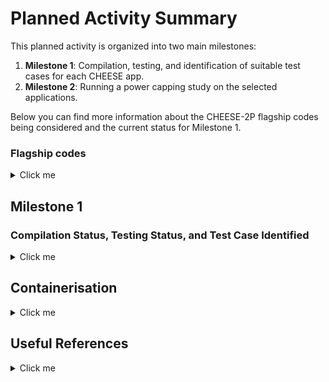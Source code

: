 # Planned Activity Summary

This planned activity is organized into two main milestones:

1. **Milestone 1**: Compilation, testing, and identification of suitable test cases for each CHEESE app.
2. **Milestone 2**: Running a power capping study on the selected applications.

Below you can find more information about the CHEESE-2P flagship codes being considered and the current status for Milestone 1.

### Flagship codes

<details>
  <summary>Click me</summary>

| Code                                                         | Domain                                  | Description                                                                                                                                                                                                                                                                                | Version | Dependencies                                                                                   |
|--------------------------------------------------------------|-----------------------------------------|--------------------------------------------------------------------------------------------------------------------------------------------------------------------------------------------------------------------------------------------------------------------------------------------|---------|------------------------------------------------------------------------------------------------|
| [FALL3D](applications/fall3d/README.md)                     | Physical Volcanology                    | FALL3D simulates the transport and deposition of volcanic ash/tephra produced by explosive eruptions.                                                                                                                                                                                      | 9.0.1   | Fortran, (MPI), OpenACC (NVFortran), netCDF-Fortran with netCDF-4 support, (PnetCDF)                                                |
| [SPECFEM3D_Cartesian](https://github.com/SPECFEM/specfem3d)  | Computational Seismology                | SPECFEM3D_Cartesian simulates acoustic (fluid), elastic (solid), coupled acoustic/elastic, poroelastic seismic wave propagation in any type of conforming mesh of hexahedra.                                                                                                                  | v4.1.1  | Fortran2003, CUDA, (MPI), CUBIT, SCOTCH                                                         |
| [SPECFEM3D_GLOBE](https://github.com/SPECFEM/specfem3d_globe)| Computational Seismology                | SPECFEM3D_GLOBE simulates global and regional (continental-scale) seismic wave propagation.                                                                                                                                                                                                | -       | Fortran, MPI                                                                                    |
| [XSHELLS](applications/xshells/README.md)                   | Magneto-Hydrodynamics (Earth’s Interior)| XSHELLS simulates geophysical and astrophysical flows in rotating spherical shells, including magnetic field generation and evolution in magneto-hydrodynamic contexts.                                                                                                                     | -       | NVHPC, Vulkan FFT, MPI                                                                          |
| seissol                                                      | -                                       | -                                                                                                                                                                                                                                                                                          | -       | -                                                                                              |
| elmer-ice                                                    | -                                       | -                                                                                                                                                                                                                                                                                          | -       | -                                                                                              |
| exa-hype                                                     | -                                       | -                                                                                                                                                                                                                                                                                          | -       | -                                                                                              |

---

## Backup Flaghsip Codes

The following codes are to be considered if any of the main targeted codes does not come through

| Code                                                          | Domain                     | Description                                                                                                                                                              | Version | Dependencies |
|---------------------------------------------------------------|----------------------------|--------------------------------------------------------------------------------------------------------------------------------------------------------------------------|---------|--------------|
| [TANDEM](https://tandem.readthedocs.io/en/latest/)            | Computational Seismology  | A scalable discontinuous Galerkin code on unstructured curvilinear grids for linear elasticity problems and sequences of earthquakes and aseismic slip                  | -       | C++, Petsc   |



</details>

## Milestone 1

### Compilation Status, Testing Status, and Test Case Identified


<details>
  <summary>Click me</summary>

| Code                                                                    | leonardo-baremetal                                                         | leonardo-container | thea-baremetal | thea-container | Test Case Identified |
|-------------------------------------------------------------------------|-----------------------------------------------------------------------------|--------------------|----------------|----------------|----------------------|
| [FALL3D](applications/fall3d/README.md)                                             | Ok                                                                          | Ok       | Ok   | Ready to test build    | No       |
| [SPECFEM3D_Cartesian](https://github.com/SPECFEM/specfem3d)            | OK                          | Not started        | Not started    | Not started    | No         |
| [SPECFEM3D_GLOBE](https://github.com/SPECFEM/specfem3d_globe)          | OK                                                                 | Not started        | Not started    | Not started    | No         |
| [XSHELLS](applications/xshells/README.md)                                           | OK | Not started        | Waiting to test fix to compilation issues (x86 pre-processor macros)    | Not started    | No         |
| [TANDEM](https://tandem.readthedocs.io/en/latest/)                     | Ok   | Not started        | Ok    | Not started    | No          |


_Note: The table will be updated as we make progress. Once the applications are successfully compiled and tested, suitable test cases will be chosen and documented._

</details>


## Containerisation 


<details>
  <summary>Click me</summary>

- [NVIDIA HPC SDK](https://ngc.nvidia.com/catalog/containers/nvidia:nvhpc) containers are available on NGC. Two types of containers are provided, "devel" containers which contain the entire HPC SDK development environment, and "runtime" container which include only the components necessary to redistribute software built with the HPC SDK. Some care must will have to be taken in ensuring the UCX library has been configured with all communication mechanmism of interest, eg. `cuda_ipc`, `gdrcopy`. Alternatively one can install all the stack using the HPCCM building blocks, see for example [Generic recipe to build a OFED+UCX+MPI+CUDA container environment](https://github.com/NVIDIA/hpc-container-maker/blob/master/recipes/osu_benchmarks/common.py)
- [HPC CONTAINER MAKER DOCS](https://docs.nvidia.com/hpc-sdk//hpc-sdk-container/index.html)
- [NVIDIA HPC SDK CATALOG - NVIDIA GPU Cloud](https://catalog.ngc.nvidia.com/orgs/nvidia/containers/nvhpc/tags)


### Apptainer (Thea) and Singularity (Leonardo)

_Note: Unlike Docker the user inside a Singularity container is the same as the user outside the container and the user's home directory, current directory, and `/tmp` are automatically mounted inside the container._


By default, Apptainer stores its cached images (layers) in your home directory under:

```shell
~/.apptainer/cache
```

Apptainer also has a configuration file (often found at `/etc/apptainer/apptainer.conf` for system-wide settings). If there is a cache directory specified there, it takes precedence.
You can inspect your current cache via `apptainer cache list`. To minimise build time it would ideal to have the apptainer cache directory shared amongst ourselves.

To minimize the container image size and adhere to the permissible redistribution of the HPC SDK, only the application itself and its runtime dependencies should be included in the container. Docker and Singularity both support multi-stage container builds. A multi-stage container specification typically consists of 2 parts:

1. A build stage based on a full development environmentand application source code, and
2. A distribution stage based on a smaller runtime environment that cherry picks content from the build stage such as the application binary and other build artifacts.

### Building 

See Thea user guide.

```shell
salloc -n 1 -N 1 -p gh -t 1:00:00
```

Make sure singularity pull operates entirely from `/local`  for performance reasons and capacity constrains

```shell
mkdir /local/tmp_singularity
mkdir /local/tmp_singularity_cache
export APPTAINER_TMPDIR=/local/tmp_singularity
export APPTAINER_CACHEDIR=/local/tmp_singularity_cache
```

**Example:**

```shell
singularity pull nvhpc-24.11-devel.sif docker://nvcr.io/nvidia/nvhpc:24.11-devel-cuda_multi-ubuntu22.04
singularity pull nvhpc-24.11-runtime.sif docker://nvcr.io/nvidia/nvhpc:24.11-runtime-cuda12.6-ubuntu22.04
```

```shell
export CONT_DIR=$SCRATCH
export CONT_NAME="<container_name>"
mkdir /local/$SLURM_JOBID
cp ${CONT_DIR}/${CONT_NAME} /local/$SLURM_JOBID/
```

_Accessing a SIF container is usually fast enough also when the file is locate on the  $SCRATCH 
filesystem. Copying it on  /local  (preferred) of  $SCRATCH_FAST  will improve the bootstrap time
marginally._

## Important considerations 

**Note** The dataset should be typically mounted from the host into the running container. Including datasets in the container image is bad practice and is not recommended. Datasets can be large and bloat the size of the container image and are often specific to a particular usage. https://docs.nvidia.com/hpc-sdk//hpc-sdk-container/index.html#multi-architecture-support

However, this raises an important question about reproducibility aspects. We are not developing a tutorial. In order to have our work fully reproducible we must also make available the data input (input files, mesh files and so on). We will have to consider whether actually embedding this input data in the image or alternatively make it available somewhere. In CINECA we do not have a registry for the images and thush we will probably have to resort to Docker Hub or Singularity Hub. For the data we also need to find a solution. Git lfs pointers to remote repositories like FALL3D does are out of the question as they are not under our direct control and we can not ensure they will still be there in the future

</details>

## Useful References

<details>
  <summary>Click me</summary>

  - **Reproducibility with Containers**
    - [The Scientific Filesystem](https://doi.org/10.1093/gigascience/giy023)
  - **Power Capping**  
    - [Understanding Data Movement in Tightly Coupled Heterogeneous Systems: A Case Study with the Grace Hopper Superchip](https://arxiv.org/pdf/2408.11556v2)
  - **Scientific Impact**
    - [In this video from the PASC18 conference in Basel, Alice-Agnes Gabriel presents: Unravelling Earthquake Dynamics through Extreme-Scale Multiphysics Simulations.](https://www.youtube.com/watch?v=nJlzFwYtau0&t=10s) 
  
</details>